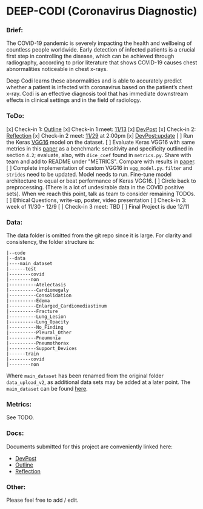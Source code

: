 # DEEP-CODI (Coronavirus Diagnostic)

### Brief:

The COVID-19 pandemic is severely impacting the health and wellbeing of countless people worldwide. Early detection of infected patients is a crucial first step in controlling the disease, which can be achieved through radiography, according to prior literature that shows COVID-19 causes chest abnormalities noticeable in chest x-rays.

Deep Codi learns these abnormalities and is able to accurately predict whether a patient is infected with coronavirus based on the patient’s chest x-ray. Codi is an effective diagnosis tool that has immediate downstream effects in clinical settings and in the field of radiology.


### ToDo:


[x] Check-in 1: [Outline](https://docs.google.com/document/d/1EEI7X_CQr9wfGwV87lb6Td_VjfkSVE8X5ixjkUxLoks/edit?usp=sharing)
[x] Check-in 1 meet: [11/13](https://brown.zoom.us/j/93398220099) 
[x] [DevPost](https://devpost.com/software/deep-codi-coronavirus-diagnostic?ref_content=user-portfolio&ref_feature=in_progress)
[x] Check-in 2: [Reflection](https://docs.google.com/document/d/1cysJC3PYWxQsm3N-E76wBlRUhUhj_eQgIkaq2fx0ai8/edit?usp=sharing)
[x] Check-in 2 meet: [11/29](https://brown.zoom.us/j/98971593330) at 2:00pm
[x] [DevPost:update](https://devpost.com/software/deep-codi-coronavirus-diagnostic#updates)
[ ] Run the Keras [VGG16](https://keras.io/api/applications/vgg/#vgg16-function) model on the dataset. 
[ ] Evaluate Keras VGG16 with same metrics in this [paper](https://arxiv.org/pdf/2004.09363.pdf) as a benchmark: sensitivity and specificity outlined in section `4.2`; evaluate, also, with `dice_coef` found in `metrics.py`. Share with team and add to README under "METRICS". Compare with results in [paper](https://arxiv.org/pdf/2004.09363.pdf).
[ ] Complete implementation of custom VGG16 in `vgg_model.py`. `filter` and `strides` need to be updated. Model needs to run. Fine-tune model architecture to equal or beat performance of Keras VGG16.
[ ] Circle back to preprocessing. (There is a lot of undesirable data in the COVID positive sets). When we reach this point, talk as team to consider remaining TODOs.
[ ] Ethical Questions, write-up, poster, video presentation
[ ] Check-in 3: week of 11/30 - 12/9
[ ] Check-in 3 meet: TBD
[ ] Final Project is due 12/11


### Data:

The data folder is omitted from the git repo since it is large. For clarity and consistency, the folder structure is:

```
|--code
|--data
|----main_dataset
|------test
|--------covid
|--------non
|----------Atelectasis
|----------Cardiomegaly
|----------Consolidation
|----------Edema
|----------Enlarged_Cardiomediastinum
|----------Fracture
|----------Lung_Lesion
|----------Lung_Opacity
|----------No_Finding
|----------Pleural_Other
|----------Pneumonia
|----------Pneumothorax
|----------Support_Devices
|------train
|--------covid
|--------non
```

Where `main_dataset` has been renamed from the original folder `data_upload_v2`, as additional data sets may be added at a later point.
The `main_dataset` can be found [here](https://github.com/shervinmin/DeepCovid/tree/master/data).


### Metrics:

See TODO.

### Docs:

Documents submitted for this project are conveniently linked here:
* [DevPost](https://devpost.com/software/deep-codi-coronavirus-diagnostic)
* [Outline](https://docs.google.com/document/d/1EEI7X_CQr9wfGwV87lb6Td_VjfkSVE8X5ixjkUxLoks/edit?usp=sharing)
* [Reflection](https://docs.google.com/document/d/1cysJC3PYWxQsm3N-E76wBlRUhUhj_eQgIkaq2fx0ai8/edit?usp=sharing)

### Other:

Please feel free to add / edit.